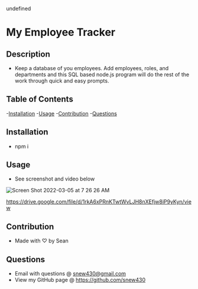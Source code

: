 undefined
  # My Employee Tracker
  ## Description 

  * Keep a database of you employees.  Add employees, roles, and departments and this SQL based node.js program will do the rest of the work through quick and easy prompts.
  
  ## Table of Contents
  -[Installation](#installation)
  -[Usage](#usage)
  -[Contribution](#contribution)
  -[Questions](#questions)
  
  ## Installation
  * npm i
  ## Usage
  * See screenshot and video below

  ![Screen Shot 2022-03-05 at 7 26 26 AM](https://user-images.githubusercontent.com/93355113/156882934-7803e8cc-2b6d-4121-91fa-ed58e6656cd0.png)

  https://drive.google.com/file/d/1rkA6xPRnKTwtWvLJH8nXEfjw8iP9yKyn/view
  ## Contribution
  * Made with ♡ by Sean
  
  ## Questions
  * Email with questions @ snew430@gmail.com
  * View my GitHub page @ https://github.com/snew430
